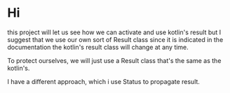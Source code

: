 # Hi
this project will let us see how we can activate and use kotlin's result
but I suggest that we use our own sort of Result class since
it is indicated in the documentation the kotlin's result class will
change at any time.

To protect ourselves, we will just use a Result class that's the same as
the kotlin's.

I have a different approach, which i use Status to propagate result.